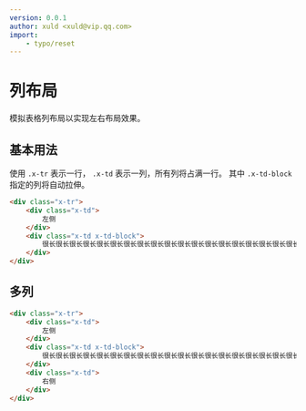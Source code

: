 ```yaml
---
version: 0.0.1
author: xuld <xuld@vip.qq.com>
import:
    - typo/reset
---
```

# 列布局
模拟表格列布局以实现左右布局效果。

## 基本用法
使用 `.x-tr` 表示一行， `.x-td` 表示一列，所有列将占满一行。
其中 `.x-td-block` 指定的列将自动拉伸。
```html demo
<div class="x-tr">
    <div class="x-td">
        左侧
    </div>
    <div class="x-td x-td-block">
        很长很长很长很长很长很长很长很长很长很长很长很长很长很长很长很长很长很长很长很长很长很长很长很长很长很长很长很长很长很长很长很长很长很长很长很长很长很长很长很长很长很长很长很长很长很长很长很长很长很长很长很长很长很长很长很长很长很长很长很长很长很长很长很长很长很长很长很长很长很长很长很长很长很长很长很长很长的文字
    </div>
</div>
```

## 多列
```html demo
<div class="x-tr">
    <div class="x-td">
        左侧
    </div>
    <div class="x-td x-td-block">
        很长很长很长很长很长很长很长很长很长很长很长很长很长很长很长很长很长很长很长很长很长很长很长很长很长很长很长很长很长很长很长很长很长很长很长很长很长很长很长很长很长很长很长很长很长很长很长很长很长很长很长很长很长很长很长很长很长很长很长很长很长很长很长很长很长很长很长很长很长很长很长很长很长很长很长很长很长的文字
    </div>
    <div class="x-td">
        右侧
    </div>
</div>
```
